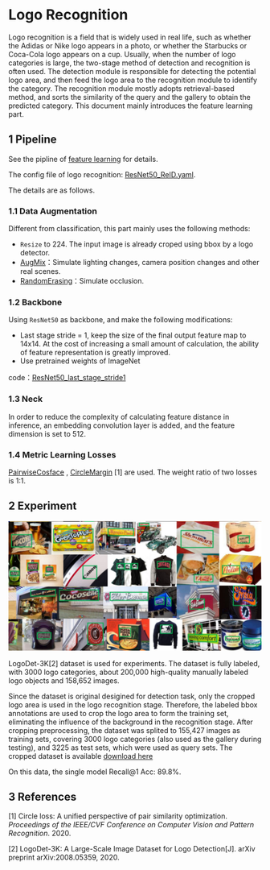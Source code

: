 # Logo Recognition

Logo recognition is a field that is widely used in real life, such as whether the Adidas or Nike logo appears in a photo, or whether the Starbucks or Coca-Cola logo appears on a cup. Usually, when the number of logo categories is large, the two-stage method of detection and recognition is often used. The detection module is responsible for detecting the potential logo area, and then feed the logo area to the recognition module to identify the category. The recognition module mostly adopts retrieval-based method, and sorts the similarity of the query and the gallery to obtain the predicted category. This document mainly introduces the feature learning part.

## 1 Pipeline

See the pipline of [feature learning](./feature_learning_en.md) for details.

The config file of logo recognition: [ResNet50_ReID.yaml](../../../ppcls/configs/Logo/ResNet50_ReID.yaml).

The details are as follows.

### 1.1 Data Augmentation

Different from classification, this part mainly uses the following methods:

- `Resize` to 224.  The input image is already croped using bbox by a logo detector.
- [AugMix](https://arxiv.org/abs/1912.02781v1)：Simulate lighting changes, camera position changes and other real scenes.
- [RandomErasing](https://arxiv.org/pdf/1708.04896v2.pdf)：Simulate occlusion.

### 1.2 Backbone

Using `ResNet50` as backbone, and make the following modifications:

- Last stage stride = 1, keep the size of the final output feature map to 14x14. At the cost of increasing a small amount of calculation, the ability of feature representation is greatly improved.
- Use pretrained weights of ImageNet

code：[ResNet50_last_stage_stride1](../../../ppcls/arch/backbone/variant_models/resnet_variant.py)

### 1.3 Neck

In order to reduce the complexity of calculating feature distance in inference, an embedding convolution layer is added, and the feature dimension is set to 512.

### 1.4 Metric Learning Losses

[PairwiseCosface](../../../ppcls/loss/pairwisecosface.py) , [CircleMargin](../../../ppcls/arch/gears/circlemargin.py) [1] are used. The weight ratio of two losses is 1:1.

## 2 Experiment

<img src="../../images/logo/logodet3k.jpg" style="zoom:50%;" />

LogoDet-3K[2] dataset is used for experiments. The dataset is fully labeled, with 3000 logo categories, about 200,000 high-quality manually labeled logo objects and 158,652 images.

Since the dataset is original desigined for detection task, only the cropped logo area is used in the logo recognition stage. Therefore, the labeled bbox annotations are used to crop the logo area to form the training set, eliminating the influence of the background in the recognition stage. After cropping preprocessing, the dataset was splited to 155,427 images as training sets, covering 3000 logo categories (also used as the gallery during testing), and 3225 as test sets, which were used as query sets. The cropped dataset is available [download here](https://arxiv.org/abs/2008.05359)

On this data, the single model Recall@1 Acc: 89.8%.

## 3 References

[1] Circle loss: A unified perspective of pair similarity optimization. *Proceedings of the IEEE/CVF Conference on Computer Vision and Pattern Recognition*. 2020.

[2] LogoDet-3K: A Large-Scale Image Dataset for Logo Detection[J]. arXiv preprint arXiv:2008.05359, 2020.
